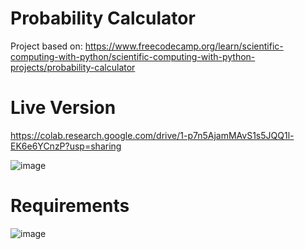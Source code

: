 # Probability Calculator

Project based on: https://www.freecodecamp.org/learn/scientific-computing-with-python/scientific-computing-with-python-projects/probability-calculator

# Live Version

https://colab.research.google.com/drive/1-p7n5AjamMAvS1s5JQQ1l-EK6e6YCnzP?usp=sharing

![image](https://user-images.githubusercontent.com/91420499/179080716-f3382c9c-fc14-45af-b9fd-a96b567fd247.png)

# Requirements

![image](https://user-images.githubusercontent.com/91420499/179080530-9be9f12a-e094-40c2-88b0-3b26490836f2.png)
